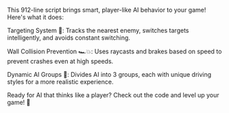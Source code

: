 This 912-line script brings smart, player-like AI behavior to your game! Here's what it does:

Targeting System 🔄: Tracks the nearest enemy, switches targets intelligently, and avoids constant switching.

Wall Collision Prevention 🏎️💥: Uses raycasts and brakes based on speed to prevent crashes even at high speeds.

Dynamic AI Groups 🤖: Divides AI into 3 groups, each with unique driving styles for a more realistic experience.

Ready for AI that thinks like a player? Check out the code and level up your game! 🚀
